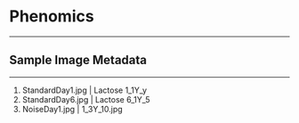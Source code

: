 # Phenomics

---

## Sample Image Metadata

---

1. StandardDay1.jpg | Lactose 1_1Y_y
2. StandardDay6.jpg | Lactose 6_1Y_5
3. NoiseDay1.jpg | <Add Noisy dataset name> 1_3Y_10.jpg